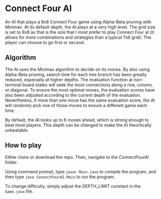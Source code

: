# Connect Four AI
An AI that plays a 9x8 Connect Four game using Alpha-Beta pruning with Minimax.  At its default depth, the AI plays at a very high level.
The grid size is set to 9x8 as that is the size that I most prefer to play Connect Four at (it allows for more combinations and strategies
than a typical 7x6 grid).  The player can choose to go first or second. 

## Algorithm
The AI uses the Minimax algorithm to decide on its moves.  By also using Alpha-Beta pruning, search time for each tree branch 
has been greatly reduced, especially at higher depths.  The evaluation function at non-terminal board states will seek the most connections 
along a row, column, or diagonal.  To ensure the most optimal moves, the evaluation scores have also been adjusted according to the 
current depth of the evaluation.  Nevertheless, if more than one move has the same evaluation score, the AI will randomly pick one of those moves to
ensure a different game each time.

By default, the AI looks up to 6 moves ahead, which is strong enough to beat most players. 
This depth can be changed to make the AI theortically unbeatable.

## How to play
Either clone or download the repo. Then, navigate to the *ConnectFourAI* folder.

Using command prompt, type `javac Main.java` to compile the program, and then type `java ConnectFourAI.Main` to run the program.  

To change difficulty, simply adjust the DEPTH_LIMIT constant in the `Game.java` file.



